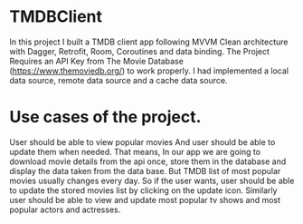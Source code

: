 # TMDBClient
In this project I built a TMDB client app following MVVM Clean architecture with Dagger, Retrofit, Room, Coroutines and data binding.
The Project Requires an API Key from The Movie Database (https://www.themoviedb.org/) to work properly.
I had implemented a local data source, remote data source and a cache data source.

# Use cases of the project.

User should be able to view popular movies
And user should be able to update them when needed.
That means, In our app we are going to download movie details from the api once, store them in the database and display the data taken from the data base.
But TMDB list of most popular movies usually changes every day. So if the user wants, user should be able to update the stored movies list by clicking on the update icon.
Similarly user should be able to view and update most popular tv shows and most popular actors and actresses.


